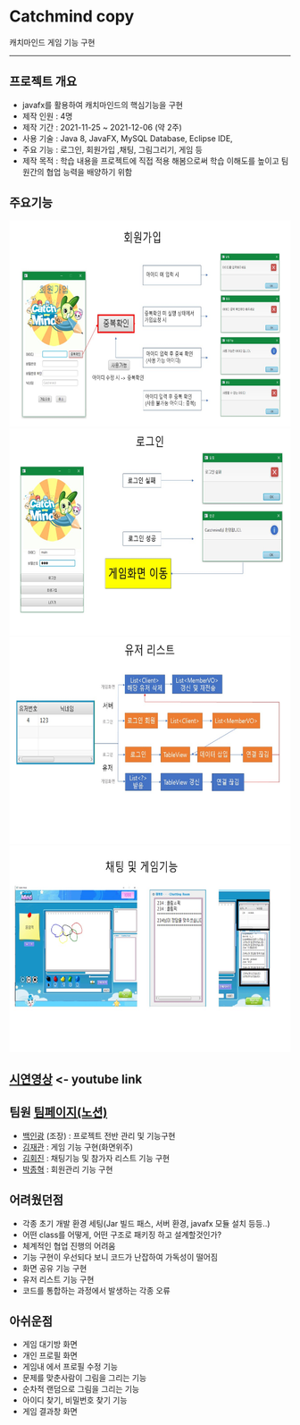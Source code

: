 # Catchmind copy
캐치마인드 게임 기능 구현
<hr/>

## 프로젝트 개요
- javafx를 활용하여 캐치마인드의 핵심기능을 구현  
- 제작 인원 : 4명  
- 제작 기간 : 2021-11-25 ~ 2021-12-06 (약 2주)
- 사용 기술 : Java 8, JavaFX, MySQL Database, Eclipse IDE,   
- 주요 기능 : 로그인, 회원가입 ,채팅, 그림그리기, 게임 등 
- 제작 목적 : 학습 내용을 프로젝트에 직접 적용 해봄으로써 학습 이해도를 높이고 팀원간의 협업 능력을 배양하기 위함

## 주요기능
<img src="img/1.jpg"  width="700" height="370">
<br/>
<img src="img/2.jpg"  width="700" height="370">
<br/>
<img src="img/3.jpg"  width="700" height="370">
<br/>
<img src="img/4.jpg"  width="700" height="370">
<br/>

## [시연영상](https://www.youtube.com/watch?v=IanBWw_WaUw) <- youtube link
  
## 팀원 [팀페이지(노션)](https://horse-trail-213.notion.site/322d2103b00c4956b286781958bffaf7)
- [백인광](https://github.com/baek4070/TeamProjectCatchmind) (조장) : 프로젝트 전반 관리 및 기능구현
- [김재관](https://github.com/1KimjaeGwan/TeamProjectCatchmind) : 게임 기능 구현(화면위주)
- [김회진](https://github.com/930521/TeamProjectCatchmind) : 채팅기능 및 참가자 리스트 기능 구현
- [박종혁](https://github.com/gitgw016/TeamProjectCatchmind) : 회원관리 기능 구현

## 어려웠던점
- 각종 초기 개발 환경 세팅(Jar 빌드 패스, 서버 환경, javafx 모듈 설치 등등..)
- 어떤 class를 어떻게, 어떤 구조로 패키징 하고 설계할것인가?
- 체계적인 협업 진행의 어려움
- 기능 구현이 우선되다 보니 코드가 난잡하여 가독성이 떨어짐
- 화면 공유 기능 구현
- 유저 리스트 기능 구현
- 코드를 통합하는 과정에서 발생하는 각종 오류

## 아쉬운점
- 게임 대기방 화면
- 개인 프로필 화면
- 게임내 에서 프로필 수정 기능
- 문제를 맞춘사람이 그림을 그리는 기능
- 순차적 랜덤으로 그림을 그리는 기능
- 아이디 찾기, 비밀번호 찾기 기능
- 게임 결과창 화면
